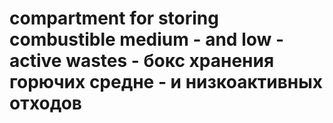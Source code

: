 # compartment for storing combustible medium - and low - active wastes - бокс хранения горючих средне - и низкоактивных отходов
